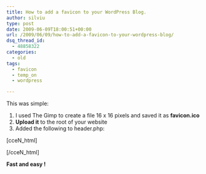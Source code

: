 ```yaml
---
title: How to add a favicon to your WordPress Blog.
author: silviu
type: post
date: 2009-06-09T18:00:51+00:00
url: /2009/06/09/how-to-add-a-favicon-to-your-wordpress-blog/
dsq_thread_id:
  - 48858322
categories:
  - old
tags:
  - favicon
  - temp_on
  - wordpress

---
```

This was simple:

  1. I used The Gimp to create a file 16 x 16 pixels and saved it as **favicon.ico**
  2. **Upload it** to the root of your website
  3. Added the following to header.php:

[cceN_html]  
<link rel=&#8221;shortcut icon&#8221; href=&#8221;favicon.ico&#8221;>  
[/cceN_html]

**Fast and easy !**